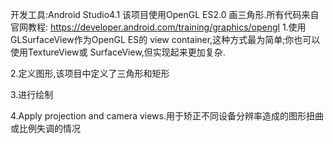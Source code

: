 开发工具:Android Studio4.1
该项目使用OpenGL ES2.0 画三角形.所有代码来自官网教程: https://developer.android.com/training/graphics/opengl
1.使用GLSurfaceView作为OpenGL ES的 view container,这种方式最为简单;你也可以使用TextureView或
SurfaceView,但实现起来更加复杂.

2.定义图形,该项目中定义了三角形和矩形

3.进行绘制

4.Apply projection and camera views.用于矫正不同设备分辨率造成的图形扭曲或比例失调的情况
